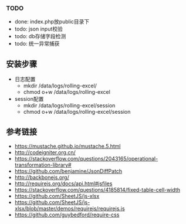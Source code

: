 ### TODO
- done: index.php放public目录下
- todo: json input校验
- todo: db存储字段检测
- todo: 统一异常捕获

## 安装步骤

- 日志配置
    - mkdir /data/logs/rolling-excel/
    - chmod o+w /data/logs/rolling-excel
- session配置
    - mkdir /data/logs/rolling-excel/session
    - chmod o+w /data/logs/rolling-excel/session

## 参考链接
- https://mustache.github.io/mustache.5.html
- http://codeigniter.org.cn/
- https://stackoverflow.com/questions/2043165/operational-transformation-library#
- https://github.com/benjamine/JsonDiffPatch
- http://backbonejs.org/
- http://requirejs.org/docs/api.html#jsfiles
- https://stackoverflow.com/questions/4185814/fixed-table-cell-width 
- https://github.com/SheetJS/js-xlsx
- https://github.com/SheetJS/js-xlsx/blob/master/demos/requirejs/requirejs.js
- https://github.com/guybedford/require-css



